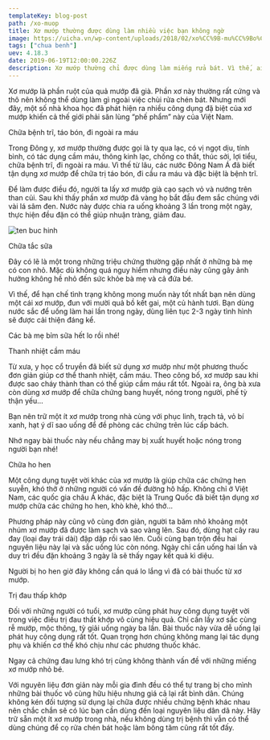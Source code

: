 ```yaml
---
templateKey: blog-post
path: /xo-muop
title: Xơ mướp thường được dùng làm nhiều việc bạn không ngờ
image: https://uicha.vn/wp-content/uploads/2018/02/xo%CC%9B-mu%CC%9Bo%CC%9B%CC%81p.jpg
tags: ["chua benh"]
uev: 4.18.3
date: 2019-06-19T12:00:00.226Z
description: Xơ mướp thường chỉ được dùng làm miếng rửa bát. Vì thế, ai cũng kinh ngạc khi biết chúng còn có thể làm những điều “không tưởng” sau đây.
---
```


Xơ mướp là phần ruột của quả mướp đã già. Phần xơ này thường rất cứng và thô nên không thể dùng làm gì ngoài việc chùi rửa chén bát. Nhưng mới đây, một số nhà khoa học đã phát hiện ra nhiều công dụng đặ biệt của xơ mướp khiến cả thế giới phải săn lùng “phế phẩm” này của Việt Nam.

Chữa bệnh trĩ, táo bón, đi ngoài ra máu

Trong Đông y, xơ mướp thường được gọi là ty qua lạc, có vị ngọt dịu, tính bình, có tác dụng cầm máu, thông kinh lạc, chống co thắt, thúc sởi, lợi tiểu, chữa bệnh trĩ, đi ngoài ra máu. Vì thế từ lâu, các nước Đông Nam Á đã biết tận dụng xơ mướp để chữa trị táo bón, đi cầu ra máu và đặc biệt là bệnh trĩ.

Để làm được điều đó, người ta lấy xơ mướp già cạo sạch vỏ và nướng trên than củi. Sau khi thấy phần xơ mướp đã vàng họ bắt đầu đem sắc chúng với vài lá sâm đen. Nước này được chia ra uống khoảng 3 lần trong một ngày, thực hiện đều đặn có thể giúp nhuận tràng, giảm đau.

![ten buc hinh](http://tuvi.vuidepvn.com/wp-content/uploads/2017/11/xo-muop-1.jpg "ten buc hinh")

Chữa tắc sữa

Đây có lẽ là một trong những triệu chứng thường gặp nhất ở những bà mẹ có con nhỏ. Mặc dù không quá nguy hiểm nhưng điều này cũng gây ảnh hưởng không hề nhỏ đến sức khỏe bà mẹ và cả đứa bé.

Vì thế, để hạn chế tình trạng không mong muốn này tốt nhất bạn nên dùng một cái xơ mướp, đun với mười quả bồ kết gai, một củ hành tươi. Bạn dùng nước sắc để uống làm hai lần trong ngày, dùng liên tục 2-3 ngày tình hình sẽ được cải thiện đáng kể.

Các bà mẹ bỉm sữa hết lo rồi nhé!

Thanh nhiệt cầm máu

Từ xưa, y học cổ truyền đã biết sử dụng xơ mướp như một phương thuốc đơn giản giúp cơ thể thanh nhiệt, cầm máu. Theo công bố, xơ mướp sau khi được sao cháy thành than có thể giúp cầm máu rất tốt. Ngoài ra, ông bà xưa còn dùng xơ mướp để chữa chứng bang huyết, nóng trong người, phế tỳ thận yếu…

Bạn nên trữ một ít xơ mướp trong nhà cùng với phục linh, trạch tả, vỏ bí xanh, hạt ý dĩ sao uống để đề phòng các chứng trên lúc cấp bách.

Nhớ ngay bài thuốc này nếu chẳng may bị xuất huyết hoặc nóng trong người bạn nhé!

Chữa ho hen

Một công dụng tuyệt vời khác của xơ mướp là giúp chữa các chứng hen suyễn, khó thở ở những người có vấn đề đường hô hấp. Không chỉ ở Việt Nam, các quốc gia châu Á khác, đặc biệt là Trung Quốc đã biết tận dụng xơ mướp chữa các chứng ho hen, khò khè, khó thở…

Phương pháp này cũng vô cùng đơn giản, người ta băm nhỏ khoảng một nhúm xơ mướp đã được làm sạch và sao vàng lên. Sau đó, dùng hạt cây rau đay (loại đay trái dài) đập dập rồi sao lên. Cuối cùng bạn trộn đều hai nguyên liệu này lại và sắc uống lúc còn nóng. Ngày chỉ cần uống hai lần và duy trì đều đặn khoảng 3 ngày là sẽ thấy ngay kết quả kì diệu.

Người bị ho hen giờ đây không cần quá lo lắng vì đã có bài thuốc từ xơ mướp.

Trị đau thấp khớp

Đối với những người có tuổi, xơ mướp cũng phát huy công dụng tuyệt vời trong việc điều trị đau thất khớp vô cùng hiệu quả. Chỉ cần lấy xơ sắc cùng rễ mướp, mộc thông, tỳ giải uống ngày ba lần. Bài thuốc này vừa dễ uống lại phát huy công dụng rất tốt. Quan trọng hơn chúng không mang lại tác dụng phụ và khiến cơ thể khó chịu như các phương thuốc khác.

Ngay cả chứng đau lưng khó trị cũng không thành vấn đề với những miếng xơ mướp nhỏ bé.

Với nguyên liệu đơn giản này mỗi gia đình đều có thể tự trang bị cho mình những bài thuốc vô cùng hữu hiệu nhưng giá cả lại rất bình dân. Chúng không kén đối tượng sử dụng lại chữa được nhiều chứng bệnh khác nhau nên chắc chắn sẽ có lúc bạn cần dùng đến loại nguyên liệu dân dã này. Hãy trữ sẵn một ít xơ mướp trong nhà, nếu không dùng trị bệnh thì vẫn có thể dùng chúng để cọ rửa chén bát hoặc làm bông tăm cũng rất tốt đấy.